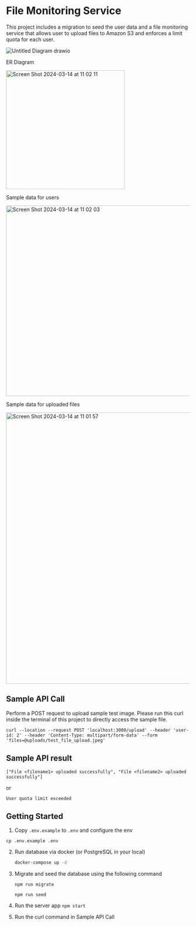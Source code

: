 # File Monitoring Service

This project includes a migration to seed the user data and a file monitoring service that allows user to upload files to Amazon S3 and enforces a limit quota for each user.

![Untitled Diagram drawio](https://github.com/vaniairnanda/file-monitoring-service/assets/55880424/8a178acd-e643-4ac0-8d4f-2f41c5ad6018)


ER Diagram

<img width="325" alt="Screen Shot 2024-03-14 at 11 02 11" src="https://github.com/vaniairnanda/file-monitoring-service/assets/55880424/c6fc9a9d-f553-4f62-ba64-0ff5a311343f">

Sample data for users

<img width="521" alt="Screen Shot 2024-03-14 at 11 02 03" src="https://github.com/vaniairnanda/file-monitoring-service/assets/55880424/9d4271b6-4374-40a6-a03a-23dd86b12dd8">


Sample data for uploaded files

<img width="742" alt="Screen Shot 2024-03-14 at 11 01 57" src="https://github.com/vaniairnanda/file-monitoring-service/assets/55880424/cc3f974f-66a3-457e-afc4-c43e4f7ff0c7">


## Sample API Call

Perform a POST request to upload sample test image. Please run this curl inside the terminal of this project to directly access the sample file. 

```
curl --location --request POST 'localhost:3000/upload' --header 'user-id: 2' --header 'Content-Type: multipart/form-data' --form 'files=@uploads/test_file_upload.jpeg'
```



## Sample API result
```
["File <filename1> uploaded successfully", "File <filename2> uploaded successfully"]
```
or
```
User quota limit exceeded
````

## Getting Started

1.  Copy `.env.example` to `.env` and configure the env
   
   ```
   cp .env.example .env
   ```

2. Run database via docker (or PostgreSQL in your local)

    ```bash
    docker-compose up -d
    ```

3. Migrate and seed the database using the following command
   ```
   npm run migrate

   npm run seed
   ```

4. Run the server app `npm start`

5. Run the curl command in Sample API Call
